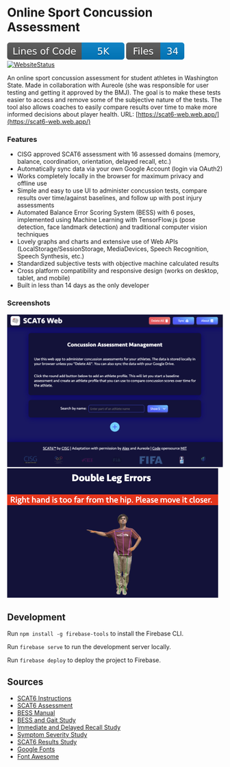 # Online Sport Concussion Assessment

[![LOC](./.badges/lines-of-code.svg)](https://github.com/SanderGi/ConcussionAssessment)
[![FileCount](./.badges/file-count.svg)](https://github.com/SanderGi/ConcussionAssessment)
[![WebsiteStatus](https://img.shields.io/website?url=https://scat6-web.web.app)](https://scat6-web.web.app)

An online sport concussion assessment for student athletes in Washington State. Made in collaboration with Aureole (she was responsible for user testing and getting it approved by the BMJ). The goal is to make these tests easier to access and remove some of the subjective nature of the tests. The tool also allows coaches to easily compare results over time to make more informed decisions about player health. URL: [https://scat6-web.web.app/](https://scat6-web.web.app/)

### Features
- CISG approved SCAT6 assessment with 16 assessed domains (memory, balance, coordination, orientation, delayed recall, etc.)
- Automatically sync data via your own Google Account (login via OAuth2)
- Works completely locally in the browser for maximum privacy and offline use
- Simple and easy to use UI to administer concussion tests, compare results over time/against baselines, and follow up with post injury assessments
- Automated Balance Error Scoring System (BESS) with 6 poses, implemented using Machine Learning with TensorFlow.js (pose detection, face landmark detection) and traditional computer vision techniques
- Lovely graphs and charts and extensive use of Web APIs (LocalStorage/SessionStorage, MediaDevices, Speech Recognition, Speech Synthesis, etc.)
- Standardized subjective tests with objective machine calculated results
- Cross platform compatibility and responsive design (works on desktop, tablet, and mobile)
- Built in less than 14 days as the only developer

### Screenshots
![main menu](./main-menu.png)
![pose assessment](./pose-assess.png)

## Development

Run `npm install -g firebase-tools` to install the Firebase CLI.

Run `firebase serve` to run the development server locally.

Run `firebase deploy` to deploy the project to Firebase.

## Sources
- [SCAT6 Instructions](https://www.sportsconcussion.co.za/sportconcussion/wp-content/uploads/2023/07/SCAT6-Instructions-v9.pdf)
- [SCAT6 Assessment](https://bjsm.bmj.com/content/bjsports/57/11/622.full.pdf)
- [BESS Manual](https://atriumhealth.org/documents/carolinasrehab/bess_manual_.pdf)
- [BESS and Gait Study](https://www.ncbi.nlm.nih.gov/pmc/articles/PMC7987555/)
- [Immediate and Delayed Recall Study](https://www.ncbi.nlm.nih.gov/pmc/articles/PMC6109942/)
- [Symptom Severity Study](https://www.ncbi.nlm.nih.gov/pmc/articles/PMC8583872/)
- [SCAT6 Results Study](https://www.ncbi.nlm.nih.gov/pmc/articles/PMC6326330/)
- [Google Fonts](https://fonts.google.com/icons)
- [Font Awesome](https://fontawesome.com/search)
